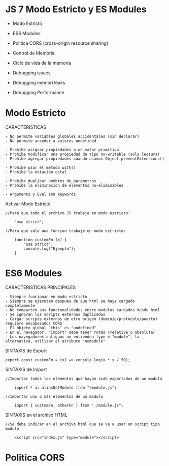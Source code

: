 # JS 7 Modo Estricto y ES Modules

- Modo Estricto
- ES6 Modules
- Politica CORS (cross-origin resource sharing)

- Control de Memoria
- Ciclo de vida de la memoria

- Debugging issues
- Debugging memori leaks
- Debugging Performance

# Modo Estricto

CARACTERISTICAS

    - No permite variables globales accidentales (sin declarar)
    - No permite acceder a valores undefined

    - Prohíbe asignar propiedades a un valor primitivo
    - Prohibe modificar una propiedad de tipo no-writable (solo lectura)
    - Prohibe agregar propiedades cuando usamos Object.preventExtensions()

    - Prohibe usar el metodo with()
    - Prohíbe la notación octal

    - Prohibe duplicar nombres de parametros
    - Prohibe la eliminacion de elementos no-eliminables

    - Arguments y Eval son keywords

Activar Modo Estricto

    //Para que todo el archivo JS trabaje en modo estricto:

        "use strict";

    //Para que sólo una funcion trabaje en modo estricto:

        function customFn (x) {
            "use strict";
            console.log("Ejemplo");
        }

# ES6 Modules

CARACTERISTICAS PRINCIPALES

    - Siempre funcionan en modo estricto
    - Siempre se ejecutan despues de que html se haya cargado completamente
    - No comparten sus funcionalidades entre modulos cargados desde html
    - Se ignoran los scripts externos duplicados
    - Cargar scripts externos de otro origen (dominio/protocolo/puerto) requiere encabezados CORS
    - El objeto global "this" es "undefined"
    - En el navegador, "import" debe tener rutas (relativa o absoluta)
    - Los navegadores antiguos no entienden type = "module", la alternativa, utilizar el atributo "nomodule"

SINTAXIS de Export

    export const customFn = (x) => console.log(x * x / 50);

SINTAXIS de Import

    //Importar todos los elementos que hayan sido exportados de un modulo

        import * as aliasDelModulo from "/modulo.js";

    //Importar uno o más elementos de un modulo

        import { customFn, otherFn } from "./module.js";

SINTAXIS en el archivo HTML

    //Se debe indicar en el archivo html que se va a usar un script tipo modulo

        <script src="index.js" type="module"></script>

# Politica CORS